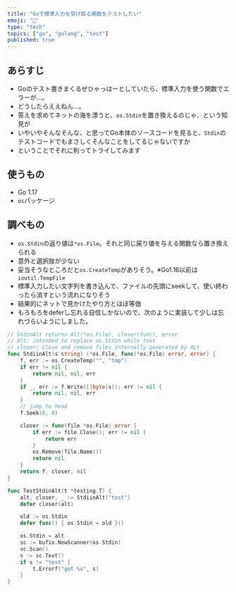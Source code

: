 ```yaml
---
title: "Goで標準入力を受け取る関数をテストしたい"
emoji: "🧪"
type: "tech"
topics: ["go", "golang", "test"]
published: true
---
```


## あらすじ
- Goのテスト書きまくるぜひゃっはーとしていたら、標準入力を使う関数でエラーが…。
- どうしたらええねん…。
- 答えを求めてネットの海を漂うと、`os.Stdin`を置き換えるのじゃ、という知見が
- いやいやそんなそんな、と思ってGo本体のソースコードを見ると、`Stdin`のテストコードでもまさしくそんなことをしてるじゃないですか
- ということでそれに則ってトライしてみます

## 使うもの
- Go 1.17
- `os`パッケージ

## 調べもの
- `os.Stdin`の返り値は`*os.File`。それと同じ戻り値を与える関数なら置き換えられる
- 意外と選択肢が少ない
- 妥当そうなところだと`os.CreateTemp`がありそう。※Go1.16以前は`ioutil.TempFile`
- 標準入力したい文字列を書き込んで、ファイルの先頭にseekして、使い終わったら消すという流れになりそう
- 結果的にネットで見かけたやり方とほぼ等価
- もろもろをdeferし忘れる自信しかないので、次のように実装して少しは忘れづらいようにしました。

```go
// StdinAlt returns Alt(*os.File), closer(func), error
// Alt: intended to replace os.Stdin while test
// closer: Close and remove files internally generated by ALt
func StdiinAlt(s string) (*os.File, func(*os.File) error, error) {
	f, err := os.CreateTemp("", "tmp")
	if err != nil {
		return nil, nil, err
	}
	if _, err := f.Write([]byte(s)); err != nil {
		return nil, nil, err
	}
	// jump to head
	f.Seek(0, 0)

	closer := func(file *os.File) error {
		if err := file.Close(); err != nil {
			return err
		}
		os.Remove(file.Name())
		return nil
	}
	return f, closer, nil
}

func TestStdinAlt(t *testing.T) {
	alt, closer, _ := StdiinAlt("test")
	defer closer(alt)

	old := os.Stdin
	defer func() { os.Stdin = old }()

	os.Stdin = alt
	sc := bufio.NewScanner(os.Stdin)
	sc.Scan()
	s := sc.Text()
	if s != "test" {
		t.Errorf("got %s", s)
	}
}
```